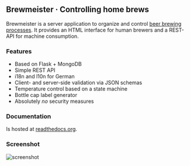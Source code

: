 ## Brewmeister · Controlling home brews

Brewmeister is a server application to organize and control [beer brewing
processes](http://en.wikipedia.org/wiki/Brewing). It provides an HTML interface
for human brewers and a REST-API for machine consumption.


### Features

* Based on Flask + MongoDB
* Simple REST API
* i18n and l10n for German
* Client- and server-side validation via JSON schemas
* Temperature control based on a state machine
* Bottle cap label generator
* Absolutely _no_ security measures


### Documentation

Is hosted at [readthedocs.org](http://brewmeister.readthedocs.org).


### Screenshot

![screenshot](http://i.imgur.com/TGDSKAO.png)
